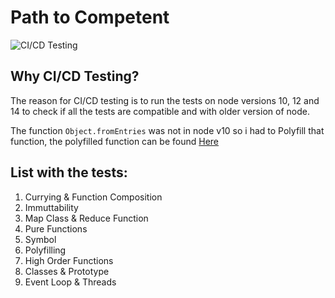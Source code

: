 # Path to Competent

![CI/CD Testing](https://github.com/RaresAil/path_to_competent/workflows/CI/CD%20Testing/badge.svg)

## Why CI/CD Testing?

The reason for CI/CD testing is to run the tests on node versions 10, 12 and 14 to check if all the tests are compatible and with older version of node.

The function `Object.fromEntries` was not in node v10 so i had to Polyfill that function, the polyfilled function can be found [Here](polyfill/fromEntries.js)

## List with the tests:

1. Currying & Function Composition
2. Immuttability
3. Map Class & Reduce Function
4. Pure Functions
5. Symbol
6. Polyfilling
7. High Order Functions
8. Classes & Prototype
9. Event Loop & Threads
